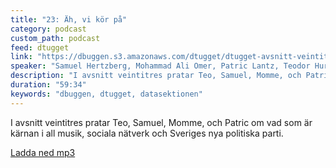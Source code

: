 ```yaml
---
title: "23: Äh, vi kör på"
category: podcast
custom_path: podcast
feed: dtugget
link: "https://dbuggen.s3.amazonaws.com/dtugget/dtugget-avsnitt-veintitres.mp3"
speaker: "Samuel Hertzberg, Mohammad Ali Omer, Patric Lantz, Teodor Hurtigh Isaacs"
description: "I avsnitt veintitres pratar Teo, Samuel, Momme, och Patric om vad som är kärnan i all musik, sociala nätverk och Sveriges nya politiska parti."
duration: "59:34"
keywords: "dbuggen, dtugget, datasektionen"
---
```

<script src="/audiojs/audio.min.js"></script>
<script>
  audiojs.events.ready(function() {
    var as = audiojs.createAll();
  });
</script>

I avsnitt veintitres pratar Teo, Samuel, Momme, och Patric om vad som är kärnan i all musik, sociala nätverk och Sveriges nya politiska parti.

<audio src="{{ page.link }}" preload="auto"></audio>

<p class="center">
  <a class="center" href="{{ page.link }}">Ladda ned mp3</a>
</p>
